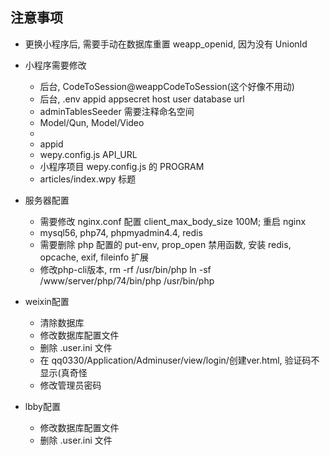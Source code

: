 ## 注意事项
- 更换小程序后, 需要手动在数据库重置 weapp_openid, 因为没有 UnionId

- 小程序需要修改 
  - 后台, CodeToSession@weappCodeToSession(这个好像不用动)
  - 后台, .env appid appsecret host user database url
  - adminTablesSeeder 需要注释命名空间
  - Model/Qun, Model/Video
  -
  - appid
  - wepy.config.js API_URL
  - 小程序项目 wepy.config.js 的 PROGRAM
  - articles/index.wpy 标题

- 服务器配置
  - 需要修改 nginx.conf 配置 client_max_body_size 100M; 重启 nginx
  - mysql56, php74, phpmyadmin4.4, redis
  - 需要删除 php 配置的 put-env, prop_open 禁用函数, 安装 redis, opcache, exif, fileinfo 扩展
  - 修改php-cli版本, rm -rf /usr/bin/php ln -sf /www/server/php/74/bin/php /usr/bin/php


- weixin配置
    - 清除数据库
    - 修改数据库配置文件
    - 删除 .user.ini 文件
    - 在 qq0330/Application/Adminuser/view/login/创建ver.html, 验证码不显示(真奇怪
    - 修改管理员密码
- lbby配置
    - 修改数据库配置文件
    - 删除 .user.ini 文件
